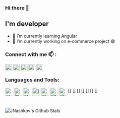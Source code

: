### Hi there 👋

## I'm developer
- 🌱 I’m currently learning Angular
- 🔭 I’m currently working on e-commerce project 😄

### Connect with me 📫 :

[<img align="left" alt="portfolio" width="22px" src="https://image.flaticon.com/icons/svg/265/265674.svg">][website]
[<img align="left" alt="linkedin" width="22px" src="https://image.flaticon.com/icons/svg/145/145807.svg">][linkedin]
[<img align="left" alt="facebook" width="22px" src="https://image.flaticon.com/icons/svg/145/145802.svg">][facebook]
[<img align="left" alt="instagram" width="22px" src="https://image.flaticon.com/icons/svg/1409/1409946.svg">][instagram]
[<img align="left" alt="twitter" width="22px" src="https://image.flaticon.com/icons/svg/1409/1409937.svg">][twitter]

<br/>

### Languages and Tools:

[<img align="left" alt="vscode" width="26px" src="https://upload.wikimedia.org/wikipedia/commons/thumb/9/9a/Visual_Studio_Code_1.35_icon.svg/256px-Visual_Studio_Code_1.35_icon.svg.png">]
[<img align="left" alt="html" width="26px" src="https://image.flaticon.com/icons/svg/919/919827.svg">]
[<img align="left" alt="css" width="26px" src="https://image.flaticon.com/icons/svg/919/919826.svg">]
[<img align="left" alt="javascript" width="26px" src="https://image.flaticon.com/icons/svg/919/919828.svg">]
[<img align="left" alt="angular" width="26px" src="https://upload.wikimedia.org/wikipedia/commons/thumb/c/cf/Angular_full_color_logo.svg/512px-Angular_full_color_logo.svg.png">]
[<img align="left" alt="git" width="26px" src="https://seeklogo.com/images/G/git-logo-CD8D6F1C09-seeklogo.com.png">]
[<img align="left" alt="ubuntu" width="26px" src="https://seeklogo.com/images/U/ubuntu-logo-8FDEC6A07B-seeklogo.com.png">]

<br/>
<br/>

<img align="left" alt="JNashkov's Github Stats" src="https://github-readme-stats.vercel.app/api?username=jnashkov&show_icons=true&hide_border=true">

[website]: https://jnashkov.github.io/
[linkedin]: https://www.linkedin.com/in/jovan-nashkov-b09819a7/
[facebook]: https://www.facebook.com/jovan.nashkov
[instagram]: https://www.instagram.com/jnashkov/
[twitter]: https://twitter.com/jnashkov




